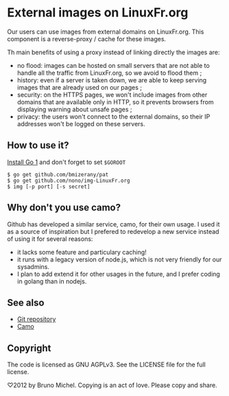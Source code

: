 External images on LinuxFr.org
==============================

Our users can use images from external domains on LinuxFr.org.
This component is a reverse-proxy / cache for these images.

Th main benefits of using a proxy instead of linking directly the images are:

- no flood: images can be hosted on small servers that are not able to handle
  all the traffic from LinuxFr.org, so we avoid to flood them ;
- history: even if a server is taken down, we are able to keep serving images
  that are already used on our pages ;
- security: on the HTTPS pages, we won't include images from other domains
  that are available only in HTTP, so it prevents browsers from displaying
  warning about unsafe pages ;
- privacy: the users won't connect to the external domains, so their IP
  addresses won't be logged on these servers.


How to use it?
--------------

[Install Go 1](http://golang.org/doc/install) and don't forget to set `$GOROOT`

    $ go get github.com/bmizerany/pat
    $ go get github.com/nono/img-LinuxFr.org
    $ img [-p port] [-s secret]


Why don't you use camo?
-----------------------

Github has developed a similar service, camo, for their own usage.
I used it as a source of inspiration but I prefered to redevelop a new service
instead of using it for several reasons:

- it lacks some feature and particulary caching!
- it runs with a legacy version of node.js, which is not very friendly for our
  sysadmins.
- I plan to add extend it for other usages in the future, and I prefer coding
  in golang than in nodejs.


See also
--------

* [Git repository](http://github.com/nono/img-LinuxFr.org)
* [Camo](https://github.com/atmos/camo)


Copyright
---------

The code is licensed as GNU AGPLv3. See the LICENSE file for the full license.

♡2012 by Bruno Michel. Copying is an act of love. Please copy and share.
